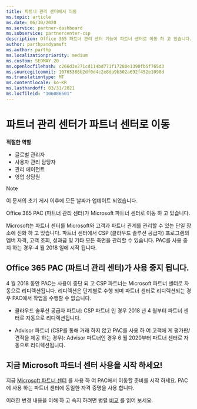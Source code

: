 ```yaml
---
title: 파트너 관리 센터에서 이동
ms.topic: article
ms.date: 06/30/2020
ms.service: partner-dashboard
ms.subservice: partnercenter-csp
description: Office 365 파트너 관리 센터 기능이 파트너 센터로 이동 하 고 있습니다. 파트너 센터에서 무엇을 의미 하 고 어떻게 할 수 있는지 알아보세요.
author: parthpandyamsft
ms.author: parthp
ms.localizationpriority: medium
ms.custom: SEOMAY.20
ms.openlocfilehash: c266d3e271cd114bd771f17280e1390fb5f765d3
ms.sourcegitcommit: 10765386b2df0d4c2e8da9b302a692f452e1090d
ms.translationtype: MT
ms.contentlocale: ko-KR
ms.lasthandoff: 03/31/2021
ms.locfileid: "106086501"
---
```

# <a name="partner-admin-center-is-moving-to-the-partner-center"></a>파트너 관리 센터가 파트너 센터로 이동

**적절한 역할**

- 글로벌 관리자
- 사용자 관리 담당자
- 관리 에이전트
- 영업 상담원

> [!NOTE]  
> 이 문서의 초기 게시 이후에 모든 날짜가 업데이트 되었습니다.

Office 365 PAC (파트너 관리 센터)가 Microsoft 파트너 센터로 이동 하 고 있습니다.

Microsoft는 파트너 센터를 Microsoft와 고객과 파트너 관계를 관리할 수 있는 단일 장소에 진화 하 고 있습니다. 파트너 센터에서 CSP (클라우드 솔루션 공급자) 프로그램의 멤버 자격, 고객 조회, 성과급 및 기타 모든 측면을 관리할 수 있습니다. PAC를 사용 중지 하는 경우-4 월 2018 일에 시작 됩니다.

## <a name="the-office-365-partner-admin-center-pac-will-be-retired"></a>Office 365 PAC (파트너 관리 센터)가 사용 중지 됩니다.

4 월 2018 동안 PAC는 사용이 중단 되 고 CSP 파트너는 Microsoft 파트너 센터로 자동으로 리디렉션됩니다. 리디렉션은 단계별로 수행 되며 파트너 센터로 리디렉션되는 경우 PAC에서 작업을 수행할 수 없습니다. 

- 클라우드 솔루션 공급자 파트너: CSP 파트너 인 경우 2018 년 4 월부터 파트너 센터로 자동으로 리디렉션됩니다.

- Advisor 파트너 (CSP를 통해 거래 하지 않고 PAC를 사용 하 여 고객에 게 평가판/견적을 제공 하는 경우): Advisor 파트너인 경우 6 월 2020부터 파트너 센터로 자동으로 리디렉션됩니다.

## <a name="start-using-the-microsoft-partner-center-now"></a>지금 Microsoft 파트너 센터 사용을 시작 하세요!

지금 [Microsoft 파트너 센터](https://partnercenter.microsoft.com/) 를 사용 하 여 PAC에서 이동할 준비를 시작 하세요.  PAC에 사용 하는 파트너 센터에 동일한 자격 증명을 사용 합니다.

이러한 변경 내용을 이해 하 고 숙지 하려면 병렬 [비교](moving-from-pac-to-pc.md) 를 읽어 보세요.